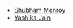 * [Shubham Menroy](https://github.com/shubham9672)
* [Yashika Jain](https://github.com/Yashika1410)
